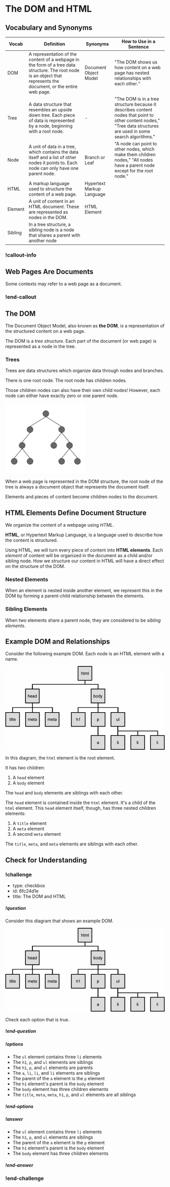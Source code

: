 # The DOM and HTML

## Vocabulary and Synonyms

| Vocab   | Definition                                                                                                                                                          | Synonyms                  | How to Use in a Sentence                                                                                                                                          |
| ------- | ------------------------------------------------------------------------------------------------------------------------------------------------------------------- | ------------------------- | ----------------------------------------------------------------------------------------------------------------------------------------------------------------- |
| DOM     | A representation of the content of a webpage in the form of a tree data structure. The root node is an object that represents the document, or the entire web page. | Document Object Model     | "The DOM shows us how content on a web page has nested relationships with each other."                                                                            |
| Tree    | A data structure that resembles an upside down tree. Each piece of data is represented by a node, beginning with a root node.                                       | -                         | "The DOM is in a tree structure because it describes content nodes that point to other content nodes," "Tree data structures are used in some search algorithms." |
| Node    | A unit of data in a tree, which contains the data itself and a list of other nodes it points to. Each node can only have one parent node.                           | Branch or Leaf            | "A node can point to other nodes, which make them children nodes," "All nodes have a parent node except for the root node."                                       |
| HTML    | A markup language used to structure the content of a web page.                                                                                                      | Hypertext Markup Language |
| Element | A unit of content in an HTML document. These are represented as nodes in the DOM.                                                                                   | HTML Element              |
| Sibling | In a tree structure, a sibling node is a node that shares a parent with another node                                                                                |

### !callout-info

## Web Pages Are Documents

Some contexts may refer to a web page as a document.

### !end-callout

## The DOM

The Document Object Model, also known as **the DOM**, is a representation of the structured content on a web page.

The DOM is a _tree structure_. Each part of the document (or web page) is represented as a node in the tree.

### Trees

Trees are data structures which organize data through nodes and branches.

There is one root node. The root node has children nodes.

Those children nodes can also have their own child nodes! However, each node can either have exactly zero or one parent node.

![A tree structure with grey, unlabeled nodes. The root node has two children. Each node has either 0, 1, or 2 children. The tree is four layers deep.](../assets/web-browsers_the-dom-and-html_generic-tree.png)

When a web page is represented in the DOM structure, the root node of the tree is always a document object that represents the document itself.

Elements and pieces of content become children nodes to the document.

## HTML Elements Define Document Structure

We organize the content of a webpage using _HTML_.

**HTML**, or Hypertext Markup Language, is a language used to describe how the content is structured.

Using HTML, we will turn every piece of content into **HTML elements**. Each _element_ of content will be organized in the document as a child and/or sibling node. How we structure our content in HTML will have a direct effect on the structure of the DOM.

### Nested Elements

When an element is nested inside another element, we represent this in the DOM by forming a parent-child relationship between the elements.

### Sibling Elements

When two elements share a parent node, they are considered to be _sibling elements_.

## Example DOM and Relationships

Consider the following example DOM. Each node is an HTML element with a name.

![Diagram of a DOM that has a root node that is an `html` element. The following elements are present: html, head, title, meta, meta, body, h1, p, a, ul, li, li, li.](../assets/web-browsers_the-dom-and-html_dom-example.gif)

In this diagram, the `html` element is the root element.

It has two children:

1. A `head` element
1. A `body` element

The `head` and `body` elements are siblings with each other.

The `head` element is contained inside the `html` element. It's a child of the `html` element. This `head` element itself, though, has three nested children elements:

1. A `title` element
1. A `meta` element
1. A second `meta` element

The `title`, `meta`, and `meta` elements are siblings with each other.

## Check for Understanding

<!-- Question 4 -->
<!-- prettier-ignore-start -->
### !challenge
* type: checkbox
* id: 6fc24d1e
* title: The DOM and HTML
##### !question

Consider this diagram that shows an example DOM.

![Diagram of a DOM that has a root node that is an `html` element. The following elements are present: html, head, title, meta, meta, body, h1, p, a, ul, li, li, li.](../assets/web-browsers_the-dom-and-html_dom-example.gif)

Check each option that is true.

##### !end-question
##### !options

* The `ul` element contains three `li` elements
* The `h1`, `p`, and `ul` elements are siblings
* The `h1`, `p`, and `ul` elements are parents
* The `a`, `li`, `li`, and `li` elements are siblings
* The parent of the `a` element is the `p` element
* The `h1` element's parent is the `body` element
* The `body` element has three children elements
* The `title`, `meta`, `meta`, `h1`, `p`, and `ul` elements are all siblings

##### !end-options
##### !answer

* The `ul` element contains three `li` elements
* The `h1`, `p`, and `ul` elements are siblings
* The parent of the `a` element is the `p` element
* The `h1` element's parent is the `body` element
* The `body` element has three children elements

##### !end-answer
### !end-challenge
<!-- prettier-ignore-end -->

<!-- I'd love to add a second one of these if I could. :( -->
